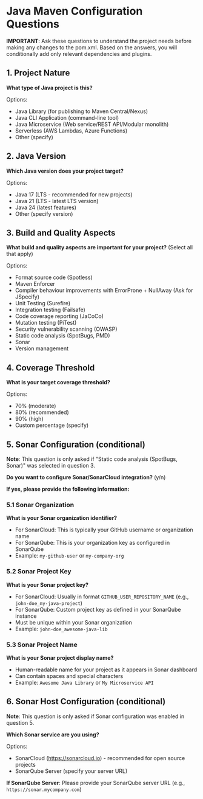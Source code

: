 # Java Maven Configuration Questions

**IMPORTANT**: Ask these questions to understand the project needs before making any changes to the pom.xml. Based on the answers, you will conditionally add only relevant dependencies and plugins.

## 1. Project Nature

**What type of Java project is this?**

Options:
- Java Library (for publishing to Maven Central/Nexus)
- Java CLI Application (command-line tool)
- Java Microservice (Web service/REST API/Modular monolith)
- Serverless (AWS Lambdas, Azure Functions)
- Other (specify)

## 2. Java Version

**Which Java version does your project target?**

Options:

- Java 17 (LTS - recommended for new projects)
- Java 21 (LTS - latest LTS version)
- Java 24 (latest features)
- Other (specify version)

## 3. Build and Quality Aspects

**What build and quality aspects are important for your project?** (Select all that apply)

Options:
- Format source code (Spotless)
- Maven Enforcer
- Compiler behaviour improvements with ErrorProne + NullAway (Ask for JSpecify)
- Unit Testing (Surefire)
- Integration testing (Failsafe)
- Code coverage reporting (JaCoCo)
- Mutation testing (PiTest)
- Security vulnerability scanning (OWASP)
- Static code analysis (SpotBugs, PMD)
- Sonar
- Version management

## 4. Coverage Threshold

**What is your target coverage threshold?**

Options:
- 70% (moderate)
- 80% (recommended)
- 90% (high)
- Custom percentage (specify)

## 5. Sonar Configuration (conditional)

**Note**: This question is only asked if "Static code analysis (SpotBugs, Sonar)" was selected in question 3.

**Do you want to configure Sonar/SonarCloud integration?** (y/n)

**If yes, please provide the following information:**

### 5.1 Sonar Organization

**What is your Sonar organization identifier?**

- For SonarCloud: This is typically your GitHub username or organization name
- For SonarQube: This is your organization key as configured in SonarQube
- Example: `my-github-user` or `my-company-org`

### 5.2 Sonar Project Key

**What is your Sonar project key?**

- For SonarCloud: Usually in format `GITHUB_USER_REPOSITORY_NAME` (e.g., `john-doe_my-java-project`)
- For SonarQube: Custom project key as defined in your SonarQube instance
- Must be unique within your Sonar organization
- Example: `john-doe_awesome-java-lib`

### 5.3 Sonar Project Name

**What is your Sonar project display name?**

- Human-readable name for your project as it appears in Sonar dashboard
- Can contain spaces and special characters
- Example: `Awesome Java Library` or `My Microservice API`

## 6. Sonar Host Configuration (conditional)

**Note**: This question is only asked if Sonar configuration was enabled in question 5.

**Which Sonar service are you using?**

Options:
- SonarCloud (https://sonarcloud.io) - recommended for open source projects
- SonarQube Server (specify your server URL)

**If SonarQube Server**: Please provide your SonarQube server URL (e.g., `https://sonar.mycompany.com`)
